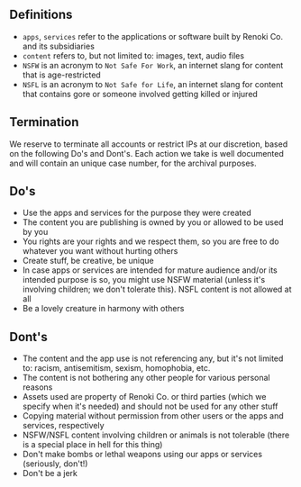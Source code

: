 ## Definitions

- `apps`, `services` refer to the applications or software built by Renoki Co. and its subsidiaries
- `content` refers to, but not limited to: images, text, audio files
- `NSFW` is an acronym to `Not Safe For Work`, an internet slang for content that is age-restricted
- `NSFL` is an acronym to `Not Safe for Life`, an internet slang for content that contains gore or someone involved getting killed or injured

## Termination

We reserve to terminate all accounts or restrict IPs at our discretion, based on the following Do's and Dont's. Each action we take is well documented and will contain an unique case number, for the archival purposes.

## Do's

- Use the apps and services for the purpose they were created
- The content you are publishing is owned by you or allowed to be used by you
- You rights are your rights and we respect them, so you are free to do whatever you want without hurting others
- Create stuff, be creative, be unique
- In case apps or services are intended for mature audience and/or its intended purpose is so, you might use NSFW material (unless it's involving children; we don't tolerate this). NSFL content is not allowed at all
- Be a lovely creature in harmony with others

## Dont's

- The content and the app use is not referencing any, but it's not limited to: racism, antisemitism, sexism, homophobia, etc.
- The content is not bothering any other people for various personal reasons
- Assets used are property of Renoki Co. or third parties (which we specify when it's needed) and should not be used for any other stuff
- Copying material without permission from other users or the apps and services, respectively
- NSFW/NSFL content involving children or animals is not tolerable (there is a special place in hell for this thing)
- Don't make bombs or lethal weapons using our apps or services (seriously, don't!)
- Don't be a jerk
